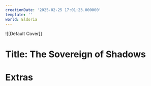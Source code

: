 ```yaml
---
creationDate: '2025-02-25 17:01:23.000000'
template: ''
world: Eldoria
---
```

![[Default Cover]]

# Title: The Sovereign of Shadows



# Extras

